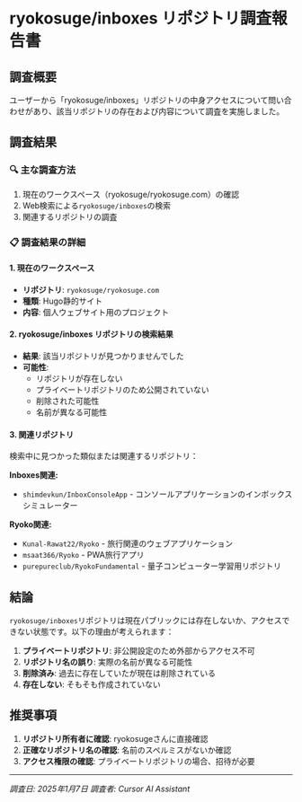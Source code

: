 # ryokosuge/inboxes リポジトリ調査報告書

## 調査概要
ユーザーから「ryokosuge/inboxes」リポジトリの中身アクセスについて問い合わせがあり、該当リポジトリの存在および内容について調査を実施しました。

## 調査結果

### 🔍 主な調査方法
1. 現在のワークスペース（ryokosuge/ryokosuge.com）の確認
2. Web検索による`ryokosuge/inboxes`の検索
3. 関連するリポジトリの調査

### 📋 調査結果の詳細

#### 1. 現在のワークスペース
- **リポジトリ**: `ryokosuge/ryokosuge.com`
- **種類**: Hugo静的サイト
- **内容**: 個人ウェブサイト用のプロジェクト

#### 2. ryokosuge/inboxes リポジトリの検索結果
- **結果**: 該当リポジトリが見つかりませんでした
- **可能性**:
  - リポジトリが存在しない
  - プライベートリポジトリのため公開されていない
  - 削除された可能性
  - 名前が異なる可能性

#### 3. 関連リポジトリ
検索中に見つかった類似または関連するリポジトリ：

**Inboxes関連:**
- `shimdevkun/InboxConsoleApp` - コンソールアプリケーションのインボックスシミュレーター

**Ryoko関連:**
- `Kunal-Rawat22/Ryoko` - 旅行関連のウェブアプリケーション
- `msaat366/Ryoko` - PWA旅行アプリ
- `purepureclub/RyokoFundamental` - 量子コンピューター学習用リポジトリ

## 結論

`ryokosuge/inboxes`リポジトリは現在パブリックには存在しないか、アクセスできない状態です。以下の理由が考えられます：

1. **プライベートリポジトリ**: 非公開設定のため外部からアクセス不可
2. **リポジトリ名の誤り**: 実際の名前が異なる可能性
3. **削除済み**: 過去に存在していたが現在は削除されている
4. **存在しない**: そもそも作成されていない

## 推奨事項

1. **リポジトリ所有者に確認**: ryokosugeさんに直接確認
2. **正確なリポジトリ名の確認**: 名前のスペルミスがないか確認
3. **アクセス権限の確認**: プライベートリポジトリの場合、招待が必要

---
*調査日: 2025年1月7日*
*調査者: Cursor AI Assistant*
